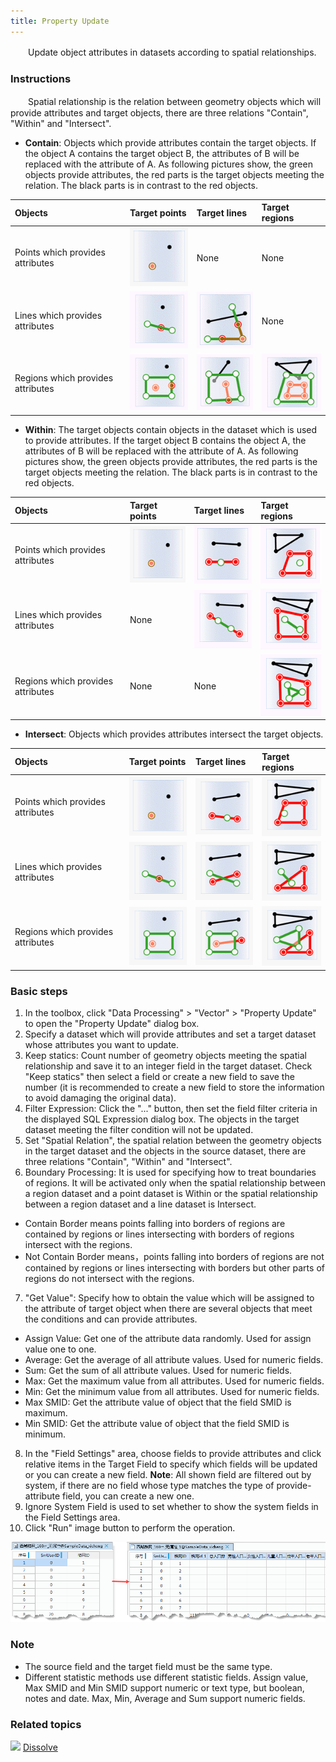 ```yaml
---
title: Property Update
---
```


　　Update object attributes in datasets according to spatial relationships.

### Instructions

　　Spatial relationship is the relation between geometry objects which will provide attributes and target objects, there are three relations "Contain", "Within" and "Intersect". 

 - **Contain**: Objects which provide attributes contain the target objects. If the object A contains the target object B, the attributes of B will be replaced with the attribute of A. As following pictures show, the green objects provide attributes, the red parts is the target objects meeting the relation. The black parts is in contrast to the red objects.

 Objects           | Target points            |  Target lines          |  Target regions          
 :-------------- | :--------------- | :--------------- | :---------------
 Points which provides attributes  |  ![](img/UpdateField01.png)  | None |None 
 Lines which provides attributes  |  ![](img/UpdateField02.png)  | ![](img/UpdateField03.png) |None 
 Regions which provides attributes  |  ![](img/UpdateField04.png)  | ![](img/UpdateField05.png) |![](img/UpdateField06.png) 
 
 - **Within**: The target objects contain objects in the dataset which is used to provide attributes. If the target object B contains the object A, the attributes of B will be replaced with the attribute of A. As following pictures show, the green objects provide attributes, the red parts is the target objects meeting the relation. The black parts is in contrast to the red objects.


 Objects           | Target points            |  Target lines          |  Target regions       
 :-------------- | :--------------- | :--------------- | :---------------
 Points which provides attributes  |  ![](img/UpdateField01.png)  | ![](img/UpdateField07.png) | ![](img/UpdateField08.png) 
 Lines which provides attributes  |  None | ![](img/UpdateField09.png) |![](img/UpdateField10.png)  
 Regions which provides attributes  | None  | None |![](img/UpdateField11.png) 

 - **Intersect**: Objects which provides attributes intersect the target objects.

 Objects           | Target points            |  Target lines          |  Target regions      
 :-------------- | :--------------- | :--------------- | :---------------
 Points which provides attributes  |  ![](img/UpdateField01.png)  | ![](img/UpdateField13.png) | ![](img/UpdateField12.png) 
 Lines which provides attributes  |   ![](img/UpdateField14.png) | ![](img/UpdateField15.png) |![](img/UpdateField16.png)  
 Regions which provides attributes  |  ![](img/UpdateField17.png)  |  ![](img/UpdateField18.png) |![](img/UpdateField19.png) 

### Basic steps

 1. In the toolbox, click "Data Processing" > "Vector" > "Property Update" to open the "Property Update" dialog box.
 2. Specify a dataset which will provide attributes and set a target dataset whose attributes you want to update.
 3. Keep statics: Count number of geometry objects meeting the spatial relationship and save it to an integer field in the target dataset. Check "Keep statics" then select a field or create a new field to save the number (it is recommended to create a new field to store the information to avoid damaging the original data).
 4. Filter Expression: Click the "..." button, then set the field filter criteria in the displayed SQL Expression dialog box. The objects in the target dataset meeting the filter condition will not be updated.
 5. Set "Spatial Relation", the spatial relation between the geometry objects in the target dataset and the objects in the source dataset, there are three relations "Contain", "Within" and "Intersect". 
 6. Boundary Processing: It is used for specifying how to treat boundaries of regions. It will be activated only when the spatial relationship between a region dataset and a point dataset is Within or the spatial relationship between a region dataset and a line dataset is Intersect. 
   - Contain Border means points falling into borders of regions are contained by regions or lines intersecting with borders of regions intersect with the regions. 
   - Not Contain Border means，points falling into borders of regions are not contained by regions or lines intersecting with borders but other parts of regions do not intersect with the regions. 
 7. "Get Value": Specify how to obtain the value which will be assigned to the attribute of target object when there are several objects that meet the conditions and can provide attributes.
   - Assign Value: Get one of the attribute data randomly. Used for assign value one to one. 
   - Average: Get the average of all attribute values. Used for numeric fields. 
   - Sum: Get the sum of all attribute values. Used for numeric fields.
   - Max: Get the maximum value from all attributes. Used for numeric fields. 
   - Min: Get the minimum value from all attributes. Used for numeric fields. 
   - Max SMID: Get the attribute value of object that the field SMID is maximum. 
   - Min SMID: Get the attribute value of object that the field SMID is minimum. 
 8. In the "Field Settings" area, choose fields to provide attributes and click relative items in the Target Field to specify which fields will be updated or you can create a new field. **Note**: All shown field are filtered out by system, if there are no field whose type matches the type of provide-attribute field, you can create a new one.
 9. Ignore System Field is used to set whether to show the system fields in the Field Settings area.
 10. Click "Run" image button to perform the operation.

  ![](img/AttributeupdateResult.png)
  
### Note


 - The source field and the target field must be the same type. 
 - Different statistic methods use different statistic fields. Assign value, Max SMID and Min SMID support numeric or text type, but boolean, notes and date. Max, Min, Average and Sum support numeric fields.


### Related topics

![](img/smalltitle.png) [Dissolve](Datafuse.html)



